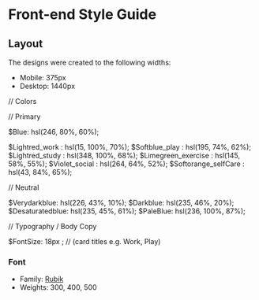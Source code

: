 # Front-end Style Guide

## Layout

The designs were created to the following widths:

- Mobile: 375px
- Desktop: 1440px

// Colors

// Primary

$Blue: hsl(246, 80%, 60%);

$Lightred_work : hsl(15, 100%, 70%);
$Softblue_play : hsl(195, 74%, 62%);
$Lightred_study : hsl(348, 100%, 68%);
$Limegreen_exercise : hsl(145, 58%, 55%);
$Violet_social : hsl(264, 64%, 52%);
$Softorange_selfCare : hsl(43, 84%, 65%);

// Neutral

$Verydarkblue: hsl(226, 43%, 10%);
$Darkblue: hsl(235, 46%, 20%);
$Desaturatedblue: hsl(235, 45%, 61%);
$PaleBlue: hsl(236, 100%, 87%);

// Typography / Body Copy

$FontSize: 18px ; // (card titles e.g. Work, Play)

### Font

- Family: [Rubik](https://fonts.google.com/specimen/Rubik)
- Weights: 300, 400, 500
